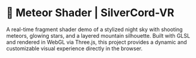 # 🌠 Meteor Shader | SilverCord-VR

A real-time fragment shader demo of a stylized night sky with shooting meteors, glowing stars, and a layered mountain silhouette. Built with GLSL and rendered in WebGL via Three.js, this project provides a dynamic and customizable visual experience directly in the browser.
